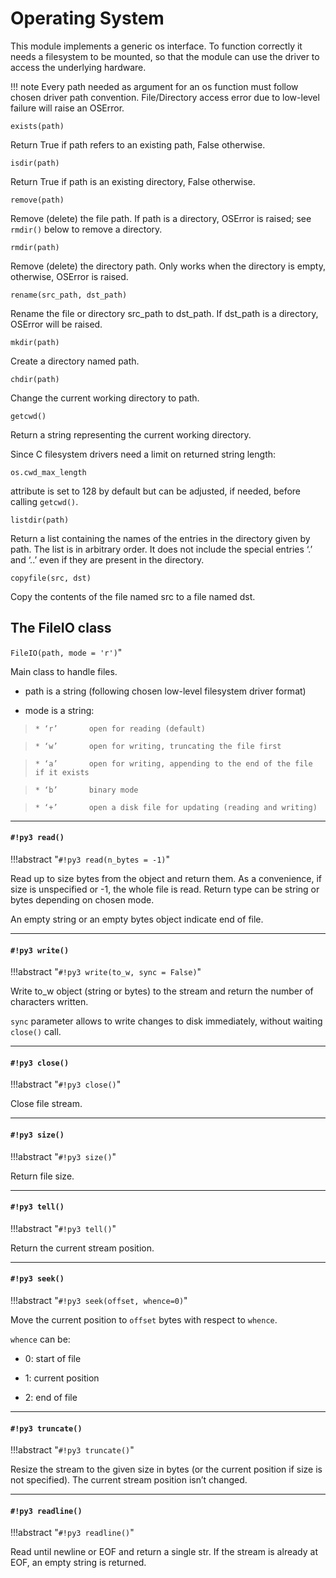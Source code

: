 # Operating System

This module implements a generic os interface.
To function correctly it needs a filesystem to be mounted, so that the module can use
the driver to access the underlying hardware.

!!! note
	Every path needed as argument for an os function must follow chosen driver path convention. File/Directory access error due to low-level failure will raise an OSError.


`exists(path)`

Return True if path refers to an existing path, False otherwise.


`isdir(path)`

Return True if path is an existing directory, False otherwise.


`remove(path)`

Remove (delete) the file path. If path is a directory, OSError is raised; see `rmdir()` below to remove a directory.


`rmdir(path)`

Remove (delete) the directory path. Only works when the directory is empty, otherwise, OSError is raised.


`rename(src_path, dst_path)`

Rename the file or directory src_path to dst_path. If dst_path is a directory, OSError will be raised.


`mkdir(path)`

Create a directory named path.


`chdir(path)`

Change the current working directory to path.


`getcwd()`

Return a string representing the current working directory.

Since C filesystem drivers need a limit on returned string length:

```
os.cwd_max_length
```

attribute is set to 128 by default but can be adjusted, if needed, before calling `getcwd()`.


`listdir(path)`

Return a list containing the names of the entries in the directory given by path. The list is in arbitrary order.
It does not include the special entries ‘.’ and ‘..’ even if they are present in the directory.


`copyfile(src, dst)`

Copy the contents of the file named src to a file named dst.

## The FileIO class


`FileIO(path, mode = 'r')`"

Main class to handle files.


* path is a string (following chosen low-level filesystem driver format)


* mode is a string:

> 
>     * ‘r’       open for reading (default)


>     * ‘w’       open for writing, truncating the file first


>     * ‘a’       open for writing, appending to the end of the file if it exists


>     * ‘b’       binary mode


>     * ‘+’       open a disk file for updating (reading and writing)


---
#### `#!py3 read()`

!!!abstract "`#!py3 read(n_bytes = -1)`"

Read up to size bytes from the object and return them. As a convenience, if size is unspecified or -1, the whole file is read.
Return type can be string or bytes depending on chosen mode.

An empty string or an empty bytes object indicate end of file.


---
#### `#!py3 write()`

!!!abstract "`#!py3 write(to_w, sync = False)`"

Write to_w object (string or bytes) to the stream and return the number of characters written.

```sync``` parameter allows to write changes to disk immediately, without waiting `close()` call.


---
#### `#!py3 close()`

!!!abstract "`#!py3 close()`"

Close file stream.


---
#### `#!py3 size()`

!!!abstract "`#!py3 size()`"

Return file size.


---
#### `#!py3 tell()`

!!!abstract "`#!py3 tell()`"

Return the current stream position.


---
#### `#!py3 seek()`

!!!abstract "`#!py3 seek(offset, whence=0)`"

Move the current position to ```offset``` bytes with respect to ```whence```.

```whence``` can be:


* 0: start of file


* 1: current position


* 2: end of file


---
#### `#!py3 truncate()`

!!!abstract "`#!py3 truncate()`"

Resize the stream to the given size in bytes (or the current position if size is not specified).
The current stream position isn’t changed.


---
#### `#!py3 readline()`

!!!abstract "`#!py3 readline()`"

Read until newline or EOF and return a single str.
If the stream is already at EOF, an empty string is returned.
<!--stackedit_data:
eyJoaXN0b3J5IjpbMTI0ODEwMjQ1Nl19
-->